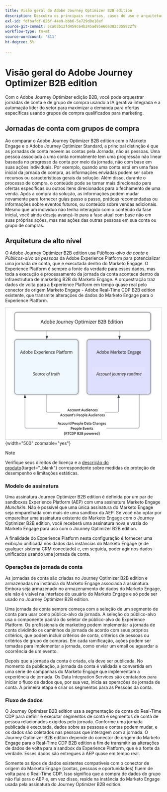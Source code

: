 ```yaml
---
title: Visão geral do Adobe Journey Optimizer B2B edition
description: Descubra os principais recursos, casos de uso e arquiteturas do Adobe Journey Optimizer edição B2B.
exl-id: fdfbafdf-826f-44e9-bbb6-5e729d0e18ef
source-git-commit: 5ca03b12fd459c64b245ad95e60a382c355922f9
workflow-type: tm+mt
source-wordcount: '811'
ht-degree: 5%

---
```


# Visão geral do Adobe Journey Optimizer B2B edition

Com o Adobe Journey Optimizer edição B2B, você pode orquestrar jornadas de conta e de grupo de compra usando a IA gerativa integrada e a automação líder do setor para maximizar a demanda para ofertas específicas usando grupos de compra qualificados para marketing.

## Jornadas de conta com grupos de compra

Ao comparar o Adobe Journey Optimizer B2B edition com o Marketo Engage e o Adobe Journey Optimizer Standard, a principal distinção é que as jornadas de conta movem as contas pela Jornada, não as pessoas. Uma pessoa associada a uma conta normalmente tem uma progressão não linear baseada no progresso da conta por meio da jornada, não com base em suas ações individuais. Por exemplo, quando uma conta está em uma fase inicial da jornada de compra, as informações enviadas podem ser sobre recursos ou características gerais da solução. Além disso, durante o processo de compra, o conteúdo pode se tornar mais direcionado para ofertas específicas ou outros itens direcionados para o fechamento de uma venda. Após a compra da solução, as informações podem mudar novamente para fornecer guias passo a passo, práticas recomendadas ou informações sobre eventos futuros, ou conteúdo sobre vendas adicionais. Mesmo que um indivíduo não tenha interagido com o conteúdo da fase inicial, você ainda deseja avançá-lo para a fase atual com base não em suas próprias ações, mas nas ações das outras pessoas em sua conta ou grupo de compras.

## Arquitetura de alto nível

O Adobe Journey Optimizer B2B edition usa _Públicos-alvo da conta_ e _Públicos-alvo de pessoas_ da Adobe Experience Platform para potencializar uma jornada de conta, que é executada dentro do Marketo Engage. O Experience Platform é sempre a fonte da verdade para esses dados, mas toda a execução e processamento da jornada da conta acontece dentro da infraestrutura de marketing B2B do Marketo Engage. A orquestração traz dados de volta para a Experience Platform em tempo quase real pelo conector de origem Marketo Engage - Adobe Real-Time CDP B2B edition existente, que transmite alterações de dados do Marketo Engage para o Experience Platform.

![Arquitetura de dados de alto nível](./assets/high-level-data-architecture.png){width="500" zoomable="yes"}

>[!NOTE]
>
>Verifique seus direitos de licença e a [descrição do produto](https://helpx.adobe.com/legal/product-descriptions/adobe-journey-optimizer-b2b.html){target="_blank"} correspondente sobre medidas de proteção de desempenho e limitações estáticas.

### Modelo de assinatura

Uma assinatura Journey Optimizer B2B edition é definida por um par de sandboxes Experience Platform (AEP) com uma assinatura Marketo Engage _Munchkin_. Não é possível que uma única assinatura do Marketo Engage seja emparelhada com mais de uma sandbox da AEP. Se você não optar por emparelhar uma assinatura existente do Marketo Engage com o Journey Optimizer B2B edition, você receberá uma assinatura nova e vazia do Marketo Engage para uso com o Journey Optimizer B2B edition.

A finalidade do Experience Platform nesta configuração é fornecer uma exibição unificada nos dados das instâncias do Marketo Engage (e de qualquer sistema CRM conectado) e, em seguida, poder agir nos dados unificados usando uma jornada de conta.

### Operações de jornada de conta

As jornadas de conta são criadas no Journey Optimizer B2B edition e armazenadas na instância do Marketo Engage associada à assinatura. Embora seja armazenado no armazenamento de dados do Marketo Engage, ele não é visível na interface do usuário do Marketo Engage e só pode ser usado no Journey Optimizer B2B edition.

Uma jornada de conta sempre começa com a seleção de um segmento de conta para usar como público-alvo da jornada. A seleção do público-alvo usa o componente padrão do seletor de público-alvo do Experience Platform. Os profissionais de marketing podem implementar a jornada de conta dividindo os caminhos da jornada de acordo com seus próprios critérios, que podem incluir critérios de conta, critérios de pessoas ou critérios de grupo de compras. Em cada ramificação, ações podem ser tomadas para implementar a jornada, como enviar um email ou aguardar a ocorrência de um evento.

Depois que a jornada da conta é criada, ela deve ser publicada. No momento da publicação, a jornada da conta é validada e convertida em uma série de campanhas do Marketo Engage que implementam a experiência de jornada. Os Data Integration Services são contatados para iniciar o fluxo de dados que, por sua vez, inicia as operações de jornada de conta. A primeira etapa é criar os segmentos para as Pessoas da conta.

### Fluxo de dados

O Journey Optimizer B2B edition usa a segmentação de conta do Real-Time CDP para definir e executar segmentos de conta e segmentos de conta de pessoa relacionados exigidos pelo jornada. Conforme uma jornada publicada é executada, dados sobre as pessoas e contas podem mudar, e os dados são coletados nas pessoas que interagem com a jornada. O Journey Optimizer B2B edition depende do conector de origem do Marketo Engage para o Real-Time CDP B2B edition a fim de transmitir as alterações de dados de volta para a sandbox da Experience Platform, que é a fonte da verdade.  Esses dados são entregues à AEP quase em tempo real.

Somente os tipos de dados existentes compatíveis com o conector de origem do Marketo Engage (contas, pessoas e oportunidades) fluem de volta para o Real-Time CDP. Isso significa que a compra de dados do grupo não flui para o AEP e, em vez disso, reside na instância do Marketo Engage usada pela assinatura do Journey Optimizer B2B edition.

